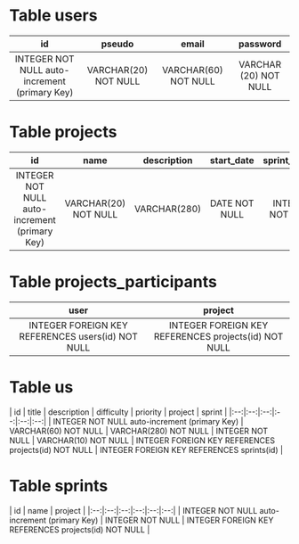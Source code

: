 # Table users

| id | pseudo | email | password |
|:--:|:--:|:--:|:--:|
| INTEGER NOT NULL auto-increment (primary Key)  | VARCHAR(20) NOT NULL | VARCHAR(60) NOT NULL | VARCHAR (20) NOT NULL|

# Table projects
| id | name | description | start_date | sprint_length | owner |
|:--:|:--:|:--:|:--:|:--:|:--:|
| INTEGER NOT NULL auto-increment (primary Key) | VARCHAR(20) NOT NULL | VARCHAR(280) | DATE NOT NULL | INTEGER NOT NULL | INTEGER FOREIGN KEY REFERENCES users(id) NOT NULL |

# Table projects_participants
| user | project |
|:--:|:--:|
| INTEGER FOREIGN KEY REFERENCES users(id) NOT NULL | INTEGER FOREIGN KEY REFERENCES projects(id) NOT NULL |

# Table us
| id | title | description | difficulty | priority | project | sprint |
|:--:|:--:|:--:|:--:|:--:|:--:|
| INTEGER NOT NULL auto-increment (primary Key) | VARCHAR(60) NOT NULL | VARCHAR(280) NOT NULL | INTEGER NOT NULL | VARCHAR(10) NOT NULL | INTEGER FOREIGN KEY REFERENCES projects(id) NOT NULL | INTEGER FOREIGN KEY REFERENCES sprints(id) |

# Table sprints
| id | name | project |
|:--:|:--:|:--:|:--:|:--:|:--:|
| INTEGER NOT NULL auto-increment (primary Key) | INTEGER NOT NULL | INTEGER FOREIGN KEY REFERENCES projects(id) NOT NULL |
